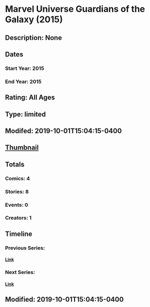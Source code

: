 # Marvel Universe Guardians of the Galaxy (2015)
## Description: None
## Dates
### Start Year: 2015
### End Year: 2015
## Rating: All Ages
## Type: limited
## Modifed: 2019-10-01T15:04:15-0400
## [Thumbnail](http://i.annihil.us/u/prod/marvel/i/mg/c/80/5a95ce56be0d5.jpg)
## Totals
### Comics: 4
### Stories: 8
### Events: 0
### Creators: 1
## Timeline
### Previous Series: 
#### [Link]()
### Next Series: 
#### [Link]()
## Modified: 2019-10-01T15:04:15-0400